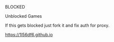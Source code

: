 BLOCKED

Unblocked Games

If this gets blocked just fork it and fix auth for proxy.

https://1l56df6.github.io
